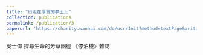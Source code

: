 ```yaml
---
title: "行走在厚實的夢土上"
collection: publications
permalink: /publication/3
paperurl: 'https://charity.wanhai.com/do/usr/Init?method=textPage&ariticle_id=ARITICLE20210225144645314&objId&fbclid=IwAR2xkDrax1Ktaic7OmOFVhc7-IDf0SS7_FupVL32jeX9F87KabmC_Ki-8jg'
---
```


吳士偉	探尋生命的芳草幽徑
《停泊棧》雜誌
